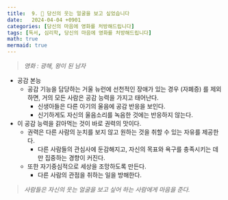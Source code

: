 ```yaml
---
title:  9. 👑 당신의 웃는 얼굴을 보고 싶었습니다
date:   2024-04-04 +0901
categories: [당신의 마음에 영화를 처방해드립니다]
tags: [독서, 심리학, 당신의 마음에 영화를 처방해드립니다]
math: true
mermaid: true
---
```


> *영화 : 광해, 왕이 된 남자*

- 공감 본능
    - 공감 기능을 담당하는 거울 뉴런에 선천적인 장애가 있는 경우 (자폐증) 를 제외하면, 
    거의 모든 사람은 공감 능력을 가지고 태어난다.
        - 신생아들은 다른 아기의 울음에 공감 반응을 보인다.
        - 신기하게도 자신의 울음소리를 녹음한 것에는 반응하지 않는다.
- 이 공감 능력을 갉아먹는 것이 바로 권력의 맛이다.
    - 권력은 다른 사람의 눈치를 보지 않고 원하는 것을 취할 수 있는 자유를 제공한다.
        - 다른 사람들의 관심사에 둔감해지고, 
        자신의 목표와 욕구를 충족시키는 데만 집중하는 경향이 커진다.
    - 또한 자기중심적으로 세상을 조망하도록 만든다.
        - 다른 사람의 관점을 취하는 일을 방해한다.

> *사람들은 자신의 웃는 얼굴을 보고 싶어 하는 사람에게 마음을 준다.*